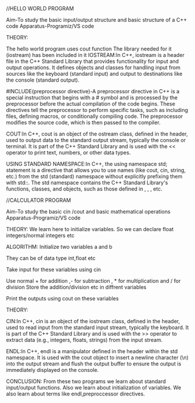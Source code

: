 //HELLO WORLD PROGRAM

Aim-To study the basic input/output structure and basic structure of a C++ code
Apparatus-Programiz/VS code

THEORY:

The hello world program uses cout function
The library needed for it (iostream) has been included in it
IOSTREAM:In C++, iostream is a header file in the C++ Standard Library that provides functionality for input and output operations. It defines objects and classes for handling input from sources like the keyboard (standard input) and output to destinations like the console (standard output).

#INCLUDE(preprocessor directive)-A preprocessor directive in C++ is a special instruction that begins with a # symbol and is processed by the preprocessor before the actual compilation of the code begins. These directives tell the preprocessor to perform specific tasks, such as including files, defining macros, or conditionally compiling code. The preprocessor modifies the source code, which is then passed to the compiler.

COUT:In C++, cout is an object of the ostream class, defined in the <iostream> header, used to output data to the standard output stream, typically the console or terminal. It is part of the C++ Standard Library and is used with the << operator to print text, numbers, or other data types.

USING STANDARD NAMESPACE:In C++, the using namespace std; statement is a directive that allows you to use names (like cout, cin, string, etc.) from the std (standard) namespace without explicitly prefixing them with std::. The std namespace contains the C++ Standard Library's functions, classes, and objects, such as those defined in <iostream>, <string>, <vector>, etc.

//CALCULATOR PROGRAM

Aim-To study the basic cin /cout and basic mathematical operations
Apparatus-Programiz/VS code

THEORY:
We learn here to initialize variables.
So we can declare float integers/normal integers etc

ALGORITHM:
Initialize two variables a and b

They can be of data type int,float etc

Take input for these variables using cin

Use normal + for addition ,- for subtraction , * for multiplication and / for division
Store the addition/division etc in diffrent variables 

Print the outputs using cout on these variables

THEORY:

CIN:In C++, cin is an object of the iostream class, defined in the <iostream> header, used to read input from the standard input stream, typically the keyboard. It is part of the C++ Standard Library and is used with the >> operator to extract data (e.g., integers, floats, strings) from the input stream.

ENDL:In C++, endl is a manipulator defined in the <iostream> header within the std namespace. It is used with the cout object to insert a newline character (\n) into the output stream and flush the output buffer to ensure the output is immediately displayed on the console.

CONCLUSION:
From these two programs we learn about standard input/output functions.
Also we learn about initialization of variables.
We also learn about terms like endl,preproccessor directives.












